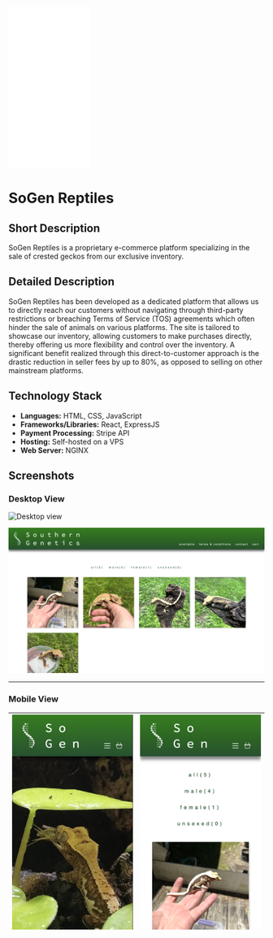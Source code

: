 ![SoGen](/client/public/resources/logo.png) 
# SoGen Reptiles

## Short Description
SoGen Reptiles is a proprietary e-commerce platform specializing in the sale of crested geckos from our exclusive inventory.

## Detailed Description
SoGen Reptiles has been developed as a dedicated platform that allows us to directly reach our customers without navigating through third-party restrictions or breaching Terms of Service (TOS) agreements which often hinder the sale of animals on various platforms. The site is tailored to showcase our inventory, allowing customers to make purchases directly, thereby offering us more flexibility and control over the inventory. A significant benefit realized through this direct-to-customer approach is the drastic reduction in seller fees by up to 80%, as opposed to selling on other mainstream platforms.

## Technology Stack
- **Languages:** HTML, CSS, JavaScript
- **Frameworks/Libraries:** React, ExpressJS
- **Payment Processing:** Stripe API
- **Hosting:** Self-hosted on a VPS
- **Web Server:** NGINX

## Screenshots
### Desktop View

![Desktop view](/client/public/resources/desktop1.png)

![Desktop view](/client/public/resources/desktop2.png)

---

### Mobile View

| ![Mobile view](/client/public/resources/mobile1.png) | ![Another view](/client/public/resources/mobile2.png) |
|:---:|:---:|

